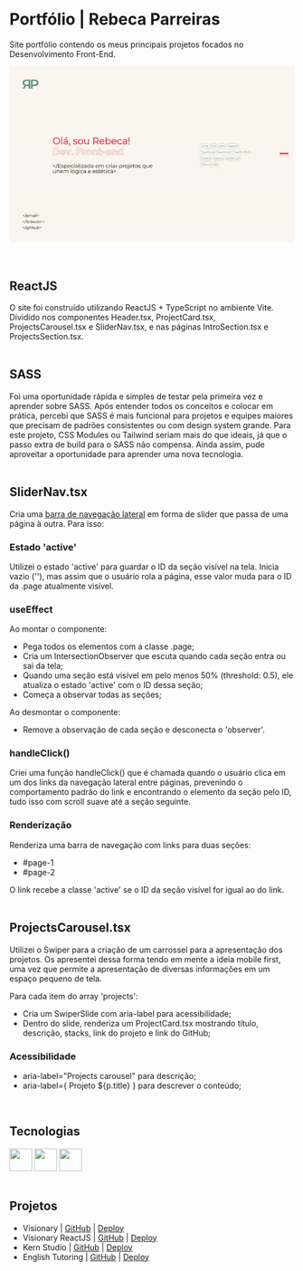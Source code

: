 # Portfólio | Rebeca Parreiras

Site portfólio contendo os meus principais projetos focados no Desenvolvimento Front-End. 

<p align="center">
  <img src="./public/images/portfolio-gif.gif" alt="Demonstração do site">
</p>

<br>

## ReactJS 
O site foi construído utilizando ReactJS + TypeScript no ambiente Vite. Dividido nos componentes Header.tsx, ProjectCard.tsx, ProjectsCarousel.tsx e SliderNav.tsx, e nas páginas IntroSection.tsx e ProjectsSection.tsx. 
<br><br>

## SASS
Foi uma oportunidade rápida e simples de testar pela primeira vez e aprender sobre SASS. Após entender todos os conceitos e colocar em prática, percebi que SASS é mais funcional para projetos e equipes maiores que precisam de padrões consistentes ou com design system grande. Para este projeto, CSS Modules ou Tailwind seriam mais do que ideais, já que o passo extra de build para o SASS não compensa. Ainda assim, pude aproveitar a oportunidade para aprender uma nova tecnologia.
<br><br>

## SliderNav.tsx
Cria uma <a href="https://github.com/rebecaparreiras/portfolio-2025/blob/main/src/components/SliderNav.tsx">barra de navegação lateral</a> em forma de slider que passa de uma página à outra. Para isso:

### Estado 'active'
Utilizei o estado 'active' para guardar o ID da seção visível na tela. Inicia vazio (''), mas assim que o usuário rola a página, esse valor muda para o ID da .page atualmente visível. 

### useEffect
Ao montar o componente:
<ul>
<li>Pega todos os elementos com a classe .page;</li>
<li>Cria um IntersectionObserver que escuta quando cada seção entra ou sai da tela;</li>
<li>Quando uma seção está visível em pelo menos 50% (threshold: 0.5), ele atualiza o estado 'active' com o ID dessa seção;</li>
<li>Começa a observar todas as seções;</li>
</ul>

Ao desmontar o componente:
<ul>
<li>Remove a observação de cada seção e desconecta o 'observer'.</li>
</ul>

### handleClick()
Criei uma função handleClick() que é chamada quando o usuário clica em um dos links da navegação lateral entre páginas, prevenindo o comportamento padrão do link e encontrando o elemento da seção pelo ID, tudo isso com scroll suave até a seção seguinte.

### Renderização
Renderiza uma barra de navegação com links para duas seções:
<ul>
<li>#page-1</li>
<li>#page-2</li>
</ul>
O link recebe a classe 'active' se o ID da seção visível for igual ao do link. 
<br><br>

## ProjectsCarousel.tsx
Utilizei o Swiper para a criação de um carrossel para a apresentação dos projetos. Os apresentei dessa forma tendo em mente a ideia mobile first, uma vez que permite a apresentação de diversas informações em um espaço pequeno de tela. 

Para cada item do array 'projects':
<ul>
<li>Cria um SwiperSlide com aria-label para acessibilidade;</li>
<li>Dentro do slide, renderiza um ProjectCard.tsx mostrando título, descrição, stacks, link do projeto e link do GitHub;</li>
</ul>

### Acessibilidade
<ul>
<li>aria-label="Projects carousel" para descrição;</li>
<li>aria-label={ Projeto ${p.title} } para descrever o conteúdo;</li>
</ul>
<br>

## Tecnologias
<img src="https://cdn.jsdelivr.net/gh/devicons/devicon@latest/icons/react/react-original.svg" width="40" height="40"/> <img src="https://cdn.jsdelivr.net/gh/devicons/devicon@latest/icons/sass/sass-original.svg" width="40" height="40"/> <img src="https://cdn.jsdelivr.net/gh/devicons/devicon@latest/icons/typescript/typescript-original.svg" width="40" height="40"/>
<br><br>
          
## Projetos
<ul>
  <li>Visionary | <a href="https://github.com/rebecaparreiras/visionary">GitHub</a> | <a href="https://visionary-production.up.railway.app">Deploy</a></li>
  <li>Visionary ReactJS | <a href="https://github.com/rebecaparreiras/visionary-react/tree/main">GitHub</a> | <a href="https://visionary-react-production.up.railway.app">Deploy</a></li>
  <li>Kern Studio | <a href="https://github.com/rebecaparreiras/kern-studio">GitHub</a> | <a href="https://kernstudio.com.br/gallery">Deploy</a></li>
  <li>English Tutoring | <a href="https://github.com/rebecaparreiras/english-tutoring">GitHub</a> | <a href="https://english-tutoring-production.up.railway.app">Deploy</a></li>
</ul>
